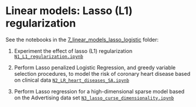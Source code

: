 
# Linear models: Lasso (L1) regularization

See the notebooks in the [7_linear_models_lasso_logistic](https://gricad-gitlab.univ-grenoble-alpes.fr/ai-courses/autonomous_systems_ml/-/blob/master/notebooks/7_linear_models_lasso_logistic/) folder:


1. Experiment the effect of lasso (L1) regularization [`N1_L1_regularization.ipynb`](https://gricad-gitlab.univ-grenoble-alpes.fr/ai-courses/autonomous_systems_ml/-/blob/master/notebooks/7_linear_models_lasso_logistic/N1_L1_regularization.ipynb)

2. Perform Lasso penalized Logistic Regression, and greedy variable selection procedures, to model the risk of coronary heart disease based on clinical data [`N2_LR_heart_diseases_SA.ipynb`](https://gricad-gitlab.univ-grenoble-alpes.fr/ai-courses/autonomous_systems_ml/-/blob/master/notebooks/7_linear_models_lasso_logistic/N2_LR_heart_diseases_SA.ipynb)

3. Perform Lasso regression for a high-dimensional sparse model based on the Advertising data set
 [`N3_lasso_curse_dimensionality.ipynb`](https://gricad-gitlab.univ-grenoble-alpes.fr/ai-courses/autonomous_systems_ml/-/blob/master/notebooks/7_linear_models_lasso_logistic/N3_lasso_curse_dimensionality.ipynb)
<!--
*Note: The first notebook is an interactive demonstration on the tensorflow playground similar to the one made together during the class session. This can be skipped during the labwork session*-->
